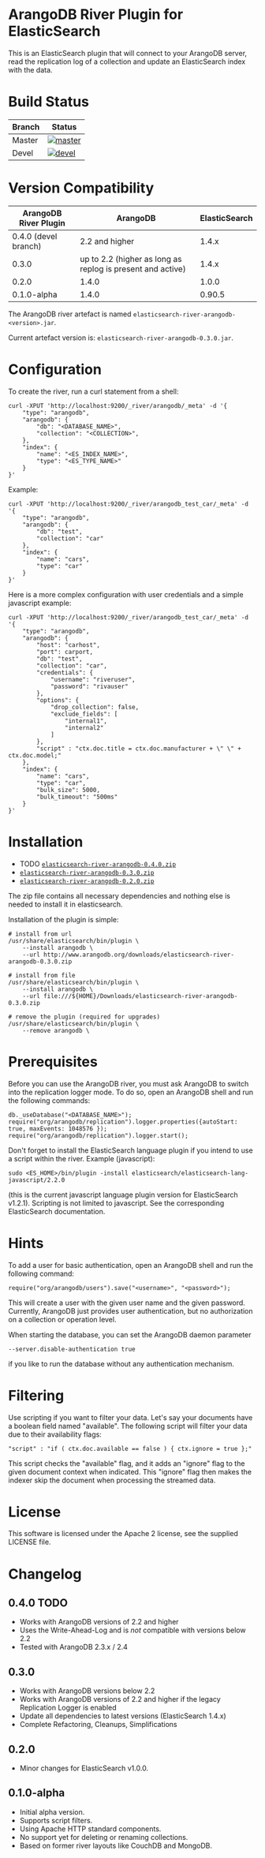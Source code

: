# ArangoDB River Plugin for ElasticSearch

This is an ElasticSearch plugin that will connect to your ArangoDB server, read the replication log of a collection and update an ElasticSearch index with the data.

# Build Status

| Branch | Status |
|--------|--------|
| Master | [![master](https://travis-ci.org/triAGENS/elasticsearch-river-arangodb.svg?branch=master)](https://travis-ci.org/triAGENS/elasticsearch-river-arangodb) |
| Devel  | [![devel](https://travis-ci.org/triAGENS/elasticsearch-river-arangodb.svg?branch=devel)](https://travis-ci.org/triAGENS/elasticsearch-river-arangodb) |

# Version Compatibility

| ArangoDB River Plugin | ArangoDB                                                   | ElasticSearch |
|-----------------------|------------------------------------------------------------|---------------|
| 0.4.0 (devel branch)  | 2.2 and higher                                             | 1.4.x         |
| 0.3.0                 | up to 2.2 (higher as long as replog is present and active) | 1.4.x         |
| 0.2.0                 | 1.4.0                                                      | 1.0.0         |
| 0.1.0-alpha           | 1.4.0                                                      | 0.90.5        |

The ArangoDB river artefact is named `elasticsearch-river-arangodb-<version>.jar`.

Current artefact version is: `elasticsearch-river-arangodb-0.3.0.jar`.

# Configuration

To create the river, run a curl statement from a shell:

```
curl -XPUT 'http://localhost:9200/_river/arangodb/_meta' -d '{
    "type": "arangodb",
    "arangodb": {
        "db": "<DATABASE_NAME>",
        "collection": "<COLLECTION>",
    },
    "index": {
        "name": "<ES_INDEX_NAME>",
        "type": "<ES_TYPE_NAME>"
    }
}'
```

Example:

```
curl -XPUT 'http://localhost:9200/_river/arangodb_test_car/_meta' -d '{
    "type": "arangodb",
    "arangodb": {
        "db": "test",
        "collection": "car"
    },
    "index": {
        "name": "cars",
        "type": "car"
    }
}'
```

Here is a more complex configuration with user credentials and a simple javascript example:

```
curl -XPUT 'http://localhost:9200/_river/arangodb_test_car/_meta' -d '{
    "type": "arangodb",
    "arangodb": {
        "host": "carhost",
        "port": carport,
        "db": "test",
        "collection": "car",
        "credentials": {
            "username": "riveruser",
            "password": "rivauser"
        },
        "options": {
            "drop_collection": false,
            "exclude_fields": [
                "internal1",
                "internal2"
            ]
        },
        "script" : "ctx.doc.title = ctx.doc.manufacturer + \" \" + ctx.doc.model;"
    },
    "index": {
        "name": "cars",
        "type": "car",
        "bulk_size": 5000,
        "bulk_timeout": "500ms"
    }
}'
```

# Installation

* TODO [`elasticsearch-river-arangodb-0.4.0.zip`](https://github.com/triAGENS/elasticsearch-river-arangodb/releases/download/v0.4.0/elasticsearch-river-arangodb-0.4.0.zip)
* [`elasticsearch-river-arangodb-0.3.0.zip`](https://github.com/triAGENS/elasticsearch-river-arangodb/releases/download/v0.3.0/elasticsearch-river-arangodb-0.3.0.zip)
* [`elasticsearch-river-arangodb-0.2.0.zip`](https://github.com/triAGENS/elasticsearch-river-arangodb/releases/download/v0.2.0/elasticsearch-river-arangodb-0.2.0.zip)

The zip file contains all necessary dependencies and nothing else is needed to install it in elasticsearch.

Installation of the plugin is simple:

```
# install from url
/usr/share/elasticsearch/bin/plugin \
    --install arangodb \
    --url http://www.arangodb.org/downloads/elasticsearch-river-arangodb-0.3.0.zip

# install from file
/usr/share/elasticsearch/bin/plugin \
    --install arangodb \
    --url file:///${HOME}/Downloads/elasticsearch-river-arangodb-0.3.0.zip

# remove the plugin (required for upgrades)
/usr/share/elasticsearch/bin/plugin \
    --remove arangodb \
```

# Prerequisites

Before you can use the ArangoDB river, you must ask ArangoDB to switch into the replication logger mode.
To do so, open an ArangoDB shell and run the following commands:

```
db._useDatabase("<DATABASE_NAME>");
require("org/arangodb/replication").logger.properties({autoStart: true, maxEvents: 1048576 });
require("org/arangodb/replication").logger.start();
```

Don't forget to install the ElasticSearch language plugin if you intend to use a script within the river.
Example (javascript):

```
sudo <ES_HOME>/bin/plugin -install elasticsearch/elasticsearch-lang-javascript/2.2.0
```

(this is the current javascript language plugin version for ElasticSearch v1.2.1).
Scripting is not limited to javascript. See the corresponding ElasticSearch documentation.

# Hints

To add a user for basic authentication, open an ArangoDB shell and run the following command:

```
require("org/arangodb/users").save("<username>", "<password>");
```

This will create a user with the given user name and the given password.
Currently, ArangoDB just provides user authentication, but no authorization on a collection or operation level.

When starting the database, you can set the ArangoDB daemon parameter

```
--server.disable-authentication true
```

if you like to run the database without any authentication mechanism.

# Filtering

Use scripting if you want to filter your data. Let's say your documents have a boolean field named "available".
The following script will filter your data due to their availability flags:

```
"script" : "if ( ctx.doc.available == false ) { ctx.ignore = true };"
```

This script checks the "available" flag, and it adds an "ignore" flag to the given document context when indicated.
This "ignore" flag then makes the indexer skip the document when processing the streamed data.

# License

This software is licensed under the Apache 2 license, see the supplied LICENSE file.

# Changelog

## 0.4.0 TODO
- Works with ArangoDB versions of 2.2 and higher
- Uses the Write-Ahead-Log and is *not* compatible with versions below 2.2
- Tested with ArangoDB 2.3.x / 2.4

## 0.3.0
- Works with ArangoDB versions below 2.2
- Works with ArangoDB versions of 2.2 and higher if the legacy Replication Logger is enabled
- Update all dependencies to latest versions (ElasticSearch 1.4.x)
- Complete Refactoring, Cleanups, Simplifications

## 0.2.0
- Minor changes for ElasticSearch v1.0.0.

## 0.1.0-alpha
- Initial alpha version.
- Supports script filters.
- Using Apache HTTP standard components.
- No support yet for deleting or renaming collections.
- Based on former river layouts like CouchDB and MongoDB.
